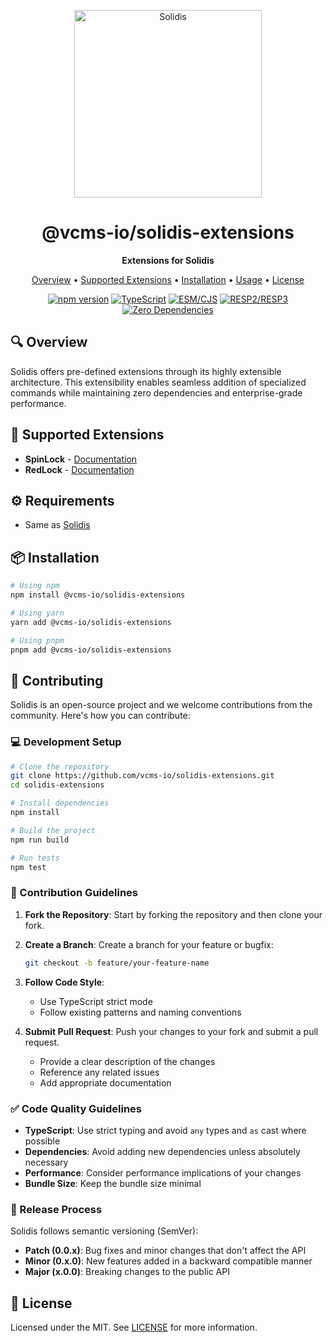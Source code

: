 <p align="center" width="100%">
  <img src="https://resources.vcms.io/assets/solidis.png" alt="Solidis" width="300"/>
</p>

<h1 align="center">@vcms-io/solidis-extensions</h1>

<p align="center">
  <b>Extensions for Solidis</b>
</p>

<p align="center">
  <a href="#-overview">Overview</a> •
  <a href="#-supported-extensions">Supported Extensions</a> •
  <a href="#-installation">Installation</a> •
  <a href="#-usage">Usage</a> •
  <a href="#-license">License</a>
</p>

<p align="center">
  <a href="https://www.npmjs.com/package/@vcms-io/solidis-extensions"><img src="https://img.shields.io/npm/v/@vcms-io/solidis-extensions.svg" alt="npm version"></a>
  <a href="https://github.com/vcms-io/solidis"><img src="https://img.shields.io/badge/TypeScript-✓-blue" alt="TypeScript"></a>
  <a href="https://github.com/vcms-io/solidis"><img src="https://img.shields.io/badge/ESM/CJS-✓-yellow" alt="ESM/CJS"></a>
  <a href="https://github.com/vcms-io/solidis"><img src="https://img.shields.io/badge/RESP2/RESP3-✓-orange" alt="RESP2/RESP3"></a>
  <a href="https://github.com/vcms-io/solidis"><img src="https://img.shields.io/badge/Zero_Dependencies-✓-green" alt="Zero Dependencies"></a>
</p>

## 🔍 Overview

Solidis offers pre-defined extensions through its highly extensible architecture. This extensibility enables seamless addition of specialized commands while maintaining zero dependencies and enterprise-grade performance.

## 🧩 Supported Extensions

- **SpinLock** - [Documentation](/sources/domains/spinlock/README.md)
- **RedLock** - [Documentation](/sources/domains/redlock/README.md)

## ⚙️ Requirements

- Same as [Solidis](https://github.com/vcms-io/solidis)

## 📦 Installation

```bash
# Using npm
npm install @vcms-io/solidis-extensions

# Using yarn
yarn add @vcms-io/solidis-extensions

# Using pnpm
pnpm add @vcms-io/solidis-extensions
```

## 🤝 Contributing

Solidis is an open-source project and we welcome contributions from the community. Here's how you can contribute:

### 💻 Development Setup

```bash
# Clone the repository
git clone https://github.com/vcms-io/solidis-extensions.git
cd solidis-extensions

# Install dependencies
npm install

# Build the project
npm run build

# Run tests
npm test
```

### 📜 Contribution Guidelines

1. **Fork the Repository**: Start by forking the repository and then clone your fork.

2. **Create a Branch**: Create a branch for your feature or bugfix:
   ```bash
   git checkout -b feature/your-feature-name
   ```

3. **Follow Code Style**:
   - Use TypeScript strict mode
   - Follow existing patterns and naming conventions

4. **Submit Pull Request**: Push your changes to your fork and submit a pull request.
   - Provide a clear description of the changes
   - Reference any related issues
   - Add appropriate documentation

### ✅ Code Quality Guidelines

- **TypeScript**: Use strict typing and avoid `any` types and `as` cast where possible
- **Dependencies**: Avoid adding new dependencies unless absolutely necessary
- **Performance**: Consider performance implications of your changes
- **Bundle Size**: Keep the bundle size minimal

### 🚀 Release Process

Solidis follows semantic versioning (SemVer):
- **Patch (0.0.x)**: Bug fixes and minor changes that don't affect the API
- **Minor (0.x.0)**: New features added in a backward compatible manner
- **Major (x.0.0)**: Breaking changes to the public API

## 📄 License

Licensed under the MIT. See [LICENSE](/LICENSE) for more information.
